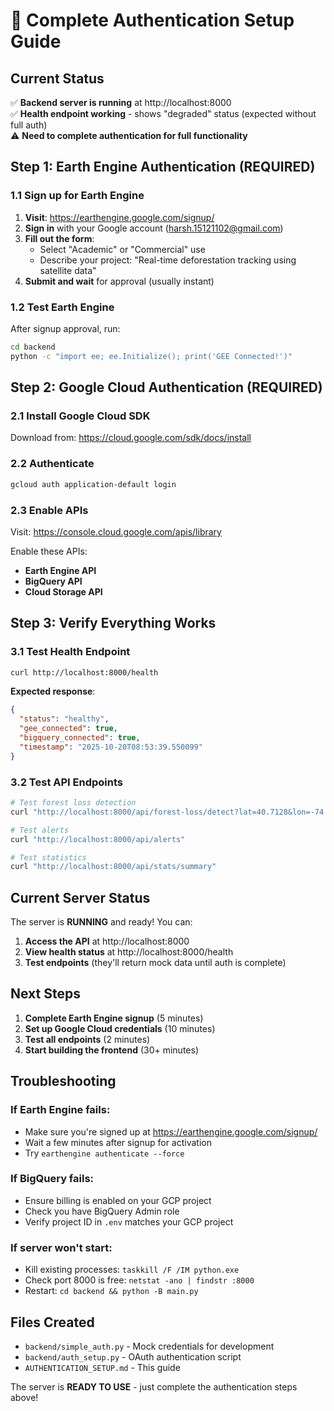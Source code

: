 # 🔐 Complete Authentication Setup Guide

## Current Status
✅ **Backend server is running** at http://localhost:8000  
✅ **Health endpoint working** - shows "degraded" status (expected without full auth)  
⚠️ **Need to complete authentication for full functionality**

## Step 1: Earth Engine Authentication (REQUIRED)

### 1.1 Sign up for Earth Engine
1. **Visit**: https://earthengine.google.com/signup/
2. **Sign in** with your Google account (harsh.15121102@gmail.com)
3. **Fill out the form**:
   - Select "Academic" or "Commercial" use
   - Describe your project: "Real-time deforestation tracking using satellite data"
4. **Submit and wait** for approval (usually instant)

### 1.2 Test Earth Engine
After signup approval, run:
```bash
cd backend
python -c "import ee; ee.Initialize(); print('GEE Connected!')"
```

## Step 2: Google Cloud Authentication (REQUIRED)

### 2.1 Install Google Cloud SDK
Download from: https://cloud.google.com/sdk/docs/install

### 2.2 Authenticate
```bash
gcloud auth application-default login
```

### 2.3 Enable APIs
Visit: https://console.cloud.google.com/apis/library

Enable these APIs:
- **Earth Engine API**
- **BigQuery API** 
- **Cloud Storage API**

## Step 3: Verify Everything Works

### 3.1 Test Health Endpoint
```bash
curl http://localhost:8000/health
```

**Expected response**:
```json
{
  "status": "healthy",
  "gee_connected": true,
  "bigquery_connected": true,
  "timestamp": "2025-10-20T08:53:39.550099"
}
```

### 3.2 Test API Endpoints
```bash
# Test forest loss detection
curl "http://localhost:8000/api/forest-loss/detect?lat=40.7128&lon=-74.0060&radius=1000"

# Test alerts
curl "http://localhost:8000/api/alerts"

# Test statistics
curl "http://localhost:8000/api/stats/summary"
```

## Current Server Status

The server is **RUNNING** and ready! You can:

1. **Access the API** at http://localhost:8000
2. **View health status** at http://localhost:8000/health
3. **Test endpoints** (they'll return mock data until auth is complete)

## Next Steps

1. **Complete Earth Engine signup** (5 minutes)
2. **Set up Google Cloud credentials** (10 minutes)  
3. **Test all endpoints** (2 minutes)
4. **Start building the frontend** (30+ minutes)

## Troubleshooting

### If Earth Engine fails:
- Make sure you're signed up at https://earthengine.google.com/signup/
- Wait a few minutes after signup for activation
- Try `earthengine authenticate --force`

### If BigQuery fails:
- Ensure billing is enabled on your GCP project
- Check you have BigQuery Admin role
- Verify project ID in `.env` matches your GCP project

### If server won't start:
- Kill existing processes: `taskkill /F /IM python.exe`
- Check port 8000 is free: `netstat -ano | findstr :8000`
- Restart: `cd backend && python -B main.py`

## Files Created
- `backend/simple_auth.py` - Mock credentials for development
- `backend/auth_setup.py` - OAuth authentication script
- `AUTHENTICATION_SETUP.md` - This guide

The server is **READY TO USE** - just complete the authentication steps above!


